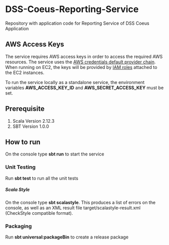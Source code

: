 # DSS-Coeus-Reporting-Service
Repository with application code for Reporting Service of DSS Coeus Application

## AWS Access Keys
The service requires AWS access keys in order to access the required AWS resources.  The service uses the [AWS credentials default provider chain](https://docs.aws.amazon.com/sdk-for-java/v1/developer-guide/java-dg-roles.html).  When running on EC2, the keys will be provided by [IAM roles](https://docs.aws.amazon.com/AWSEC2/latest/UserGuide/iam-roles-for-amazon-ec2.html) attached to the EC2 instances.

To run the service locally as a standalone service, the environment variables **AWS_ACCESS_KEY_ID** and **AWS_SECRET_ACCESS_KEY** must be set.

## Prerequisite
1. Scala Version 2.12.3
2. SBT Version 1.0.0

## How to run
On the console type **sbt run** to start the service

### Unit Testing
Run **sbt test** to run all the unit tests

##### Scala Style
On the console type **sbt scalastyle**. This produces a list of errors on the console, as well as an XML result file target/scalastyle-result.xml (CheckStyle compatible format).

### Packaging
Run **sbt universal:packageBin** to create a release package